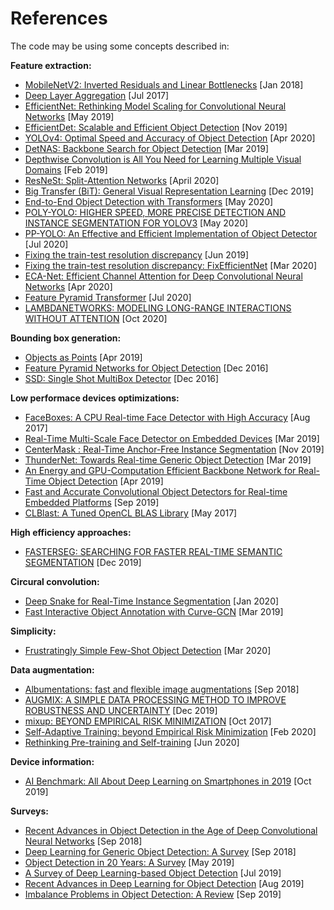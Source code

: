 # References

The code may be using some concepts described in:

**Feature extraction:**  
- [MobileNetV2: Inverted Residuals and Linear Bottlenecks](https://arxiv.org/pdf/1801.04381.pdf) [Jan 2018]
- [Deep Layer Aggregation](https://arxiv.org/pdf/1707.06484.pdf) [Jul 2017]
- [EfficientNet: Rethinking Model Scaling for Convolutional Neural Networks](https://arxiv.org/pdf/1905.11946.pdf) [May 2019]
- [EfficientDet: Scalable and Efficient Object Detection](https://arxiv.org/pdf/1911.09070.pdf) [Nov 2019]
- [YOLOv4: Optimal Speed and Accuracy of Object Detection](https://arxiv.org/pdf/2004.10934.pdf) [Apr 2020]
- [DetNAS: Backbone Search for Object Detection](https://arxiv.org/pdf/1903.10979.pdf) [Mar 2019]
- [Depthwise Convolution is All You Need for Learning Multiple Visual Domains](https://arxiv.org/pdf/1902.00927.pdf) [Feb 2019]
- [ResNeSt: Split-Attention Networks](https://arxiv.org/pdf/2004.08955v1.pdf) [April 2020] 
- [Big Transfer (BiT):
General Visual Representation Learning](https://arxiv.org/pdf/1912.11370v3.pdf) [Dec 2019]
- [End-to-End Object Detection with Transformers](https://arxiv.org/pdf/2005.12872v2.pdf) [May 2020]
- [POLY-YOLO: HIGHER SPEED, MORE PRECISE DETECTION AND
INSTANCE SEGMENTATION FOR YOLOV3](https://arxiv.org/pdf/2005.13243.pdf) [May 2020]
- [PP-YOLO: An Effective and Efficient Implementation of Object Detector](https://arxiv.org/pdf/2007.12099v2.pdf) [Jul 2020]
- [Fixing the train-test resolution discrepancy](https://arxiv.org/pdf/1906.06423.pdf) [Jun 2019]
- [Fixing the train-test resolution discrepancy: FixEfficientNet](https://arxiv.org/pdf/2003.08237v4.pdf) [Mar 2020]
- [ECA-Net: Efficient Channel Attention for Deep Convolutional Neural Networks](https://arxiv.org/pdf/1910.03151v4.pdf) [Apr 2020]
- [Feature Pyramid Transformer](https://arxiv.org/pdf/2007.09451v1.pdf) [Jul 2020]
- [LAMBDANETWORKS: MODELING LONG-RANGE INTERACTIONS WITHOUT ATTENTION](https://openreview.net/pdf?id=xTJEN-ggl1b) [Oct 2020]

**Bounding box generation:**
- [Objects as Points](https://arxiv.org/pdf/1904.07850.pdf) [Apr 2019]
- [Feature Pyramid Networks for Object Detection](https://arxiv.org/pdf/1612.03144.pdf) [Dec 2016]
- [SSD: Single Shot MultiBox Detector](https://arxiv.org/pdf/1512.02325.pdf) [Dec 2016]

**Low performace devices optimizations:**
- [FaceBoxes: A CPU Real-time Face Detector with High Accuracy](https://arxiv.org/pdf/1708.05234.pdf) [Aug 2017]
- [Real-Time Multi-Scale Face Detector on Embedded Devices](https://www.researchgate.net/publication/332998926_Real-Time_Multi-Scale_Face_Detector_on_Embedded_Devices/fulltext/5cd5879b299bf14d95893447/Real-Time-Multi-Scale-Face-Detector-on-Embedded-Devices.pdf) [Mar 2019]
- [CenterMask : Real-Time Anchor-Free Instance Segmentation](https://arxiv.org/pdf/1911.06667.pdf) [Nov 2019]
- [ThunderNet: Towards Real-time Generic Object Detection](https://arxiv.org/pdf/1903.11752.pdf) [Mar 2019]
- [An Energy and GPU-Computation Efficient Backbone Network for Real-Time Object Detection](https://arxiv.org/pdf/1904.09730v1.pdf) [Apr 2019]
- [Fast and Accurate Convolutional Object Detectors for Real-time Embedded Platforms](https://arxiv.org/pdf/1909.10798.pdf) [Sep 2019]
- [CLBlast: A Tuned OpenCL BLAS Library](https://arxiv.org/pdf/1705.05249.pdf) [May 2017]

**High efficiency approaches:**
- [FASTERSEG: SEARCHING FOR FASTER REAL-TIME SEMANTIC SEGMENTATION](https://arxiv.org/pdf/1912.10917.pdf) [Dec 2019]

**Circural convolution:**
- [Deep Snake for Real-Time Instance Segmentation](https://arxiv.org/pdf/2001.01629.pdf) [Jan 2020]
- [Fast Interactive Object Annotation with Curve-GCN](https://arxiv.org/pdf/1903.06874.pdf) [Mar 2019]

**Simplicity:**
- [Frustratingly Simple Few-Shot Object Detection](https://arxiv.org/pdf/2003.06957v1.pdf) [Mar 2020]

**Data augmentation:**
- [Albumentations: fast and flexible image
augmentations](https://arxiv.org/pdf/1809.06839.pdf) [Sep 2018]
- [AUGMIX: A SIMPLE DATA PROCESSING METHOD TO
IMPROVE ROBUSTNESS AND UNCERTAINTY](https://arxiv.org/pdf/1912.02781.pdf) [Dec 2019]
- [mixup: BEYOND EMPIRICAL RISK MINIMIZATION](https://arxiv.org/pdf/1710.09412.pdf) [Oct 2017]
- [Self-Adaptive Training: beyond Empirical Risk Minimization](https://arxiv.org/pdf/2002.10319.pdf) [Feb 2020]
- [Rethinking Pre-training and Self-training](https://arxiv.org/pdf/2006.06882v1.pdf) [Jun 2020]

**Device information:**
- [AI Benchmark: All About Deep Learning on Smartphones in 2019](https://arxiv.org/pdf/1910.06663.pdf) [Oct 2019]

**Surveys:**
- [Recent Advances in Object Detection in the Age of Deep Convolutional Neural Networks](https://arxiv.org/pdf/1809.03193.pdf) [Sep 2018]
- [Deep Learning for Generic Object Detection: A Survey](https://arxiv.org/pdf/1809.02165.pdf) [Sep 2018]
- [Object Detection in 20 Years: A Survey](https://arxiv.org/pdf/1905.05055.pdf) [May 2019]
- [A Survey of Deep Learning-based Object Detection](https://arxiv.org/pdf/1907.09408.pdf) [Jul 2019]
- [Recent Advances in Deep Learning for Object Detection](https://arxiv.org/pdf/1908.03673.pdf) [Aug 2019]
- [Imbalance Problems in Object Detection: A Review](https://arxiv.org/pdf/1909.00169.pdf) [Sep 2019]